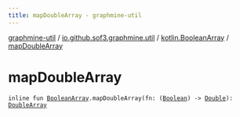 ```yaml
---
title: mapDoubleArray - graphmine-util
---
```


[graphmine-util](../../index.html) / [io.github.sof3.graphmine.util](../index.html) / [kotlin.BooleanArray](index.html) / [mapDoubleArray](./map-double-array.html)

# mapDoubleArray

`inline fun `[`BooleanArray`](https://kotlinlang.org/api/latest/jvm/stdlib/kotlin/-boolean-array/index.html)`.mapDoubleArray(fn: (`[`Boolean`](https://kotlinlang.org/api/latest/jvm/stdlib/kotlin/-boolean/index.html)`) -> `[`Double`](https://kotlinlang.org/api/latest/jvm/stdlib/kotlin/-double/index.html)`): `[`DoubleArray`](https://kotlinlang.org/api/latest/jvm/stdlib/kotlin/-double-array/index.html)